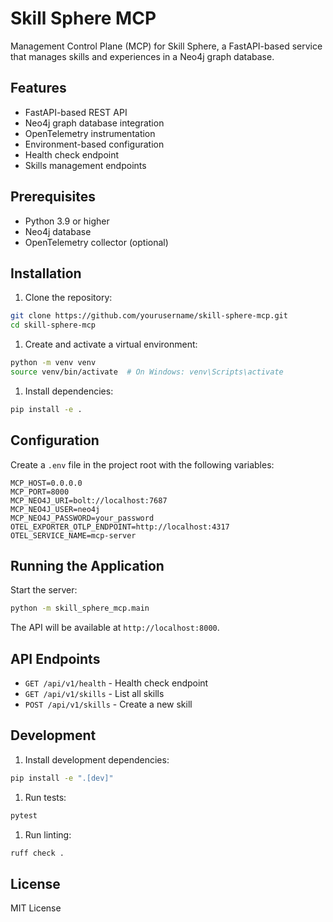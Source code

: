 # Skill Sphere MCP

Management Control Plane (MCP) for Skill Sphere, a FastAPI-based service that manages skills and experiences in a Neo4j graph database.

## Features

- FastAPI-based REST API
- Neo4j graph database integration
- OpenTelemetry instrumentation
- Environment-based configuration
- Health check endpoint
- Skills management endpoints

## Prerequisites

- Python 3.9 or higher
- Neo4j database
- OpenTelemetry collector (optional)

## Installation

1. Clone the repository:

```bash
git clone https://github.com/yourusername/skill-sphere-mcp.git
cd skill-sphere-mcp
```

1. Create and activate a virtual environment:

```bash
python -m venv venv
source venv/bin/activate  # On Windows: venv\Scripts\activate
```

1. Install dependencies:

```bash
pip install -e .
```

## Configuration

Create a `.env` file in the project root with the following variables:

```env
MCP_HOST=0.0.0.0
MCP_PORT=8000
MCP_NEO4J_URI=bolt://localhost:7687
MCP_NEO4J_USER=neo4j
MCP_NEO4J_PASSWORD=your_password
OTEL_EXPORTER_OTLP_ENDPOINT=http://localhost:4317
OTEL_SERVICE_NAME=mcp-server
```

## Running the Application

Start the server:

```bash
python -m skill_sphere_mcp.main
```

The API will be available at `http://localhost:8000`.

## API Endpoints

- `GET /api/v1/health` - Health check endpoint
- `GET /api/v1/skills` - List all skills
- `POST /api/v1/skills` - Create a new skill

## Development

1. Install development dependencies:

```bash
pip install -e ".[dev]"
```

1. Run tests:

```bash
pytest
```

1. Run linting:

```bash
ruff check .
```

## License

MIT License

